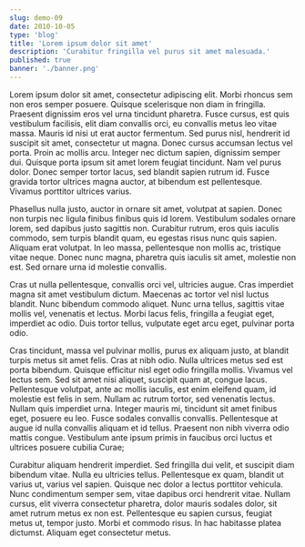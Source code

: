 ```yaml
---
slug: demo-09
date: 2010-10-05
type: 'blog'
title: 'Lorem ipsum dolor sit amet'
description: 'Curabitur fringilla vel purus sit amet malesuada.'
published: true
banner: './banner.png'
---
```


Lorem ipsum dolor sit amet, consectetur adipiscing elit. Morbi rhoncus sem non eros semper posuere. Quisque scelerisque non diam in fringilla. Praesent dignissim eros vel urna tincidunt pharetra. Fusce cursus, est quis vestibulum facilisis, elit diam convallis orci, eu convallis metus leo vitae massa. Mauris id nisi ut erat auctor fermentum. Sed purus nisl, hendrerit id suscipit sit amet, consectetur ut magna. Donec cursus accumsan lectus vel porta. Proin ac mollis arcu. Integer nec dictum sapien, dignissim semper dui. Quisque porta ipsum sit amet lorem feugiat tincidunt. Nam vel purus dolor. Donec semper tortor lacus, sed blandit sapien rutrum id. Fusce gravida tortor ultrices magna auctor, at bibendum est pellentesque. Vivamus porttitor ultrices varius.

Phasellus nulla justo, auctor in ornare sit amet, volutpat at sapien. Donec non turpis nec ligula finibus finibus quis id lorem. Vestibulum sodales ornare lorem, sed dapibus justo sagittis non. Curabitur rutrum, eros quis iaculis commodo, sem turpis blandit quam, eu egestas risus nunc quis sapien. Aliquam erat volutpat. In leo massa, pellentesque non mollis ac, tristique vitae neque. Donec nunc magna, pharetra quis iaculis sit amet, molestie non est. Sed ornare urna id molestie convallis.

Cras ut nulla pellentesque, convallis orci vel, ultricies augue. Cras imperdiet magna sit amet vestibulum dictum. Maecenas ac tortor vel nisl luctus blandit. Nunc bibendum commodo aliquet. Nunc urna tellus, sagittis vitae mollis vel, venenatis et lectus. Morbi lacus felis, fringilla a feugiat eget, imperdiet ac odio. Duis tortor tellus, vulputate eget arcu eget, pulvinar porta odio.

Cras tincidunt, massa vel pulvinar mollis, purus ex aliquam justo, at blandit turpis metus sit amet felis. Cras at nibh odio. Nulla ultrices metus sed est porta bibendum. Quisque efficitur nisl eget odio fringilla mollis. Vivamus vel lectus sem. Sed sit amet nisi aliquet, suscipit quam at, congue lacus. Pellentesque volutpat, ante ac mollis iaculis, est enim eleifend quam, id molestie est felis in sem. Nullam ac rutrum tortor, sed venenatis lectus. Nullam quis imperdiet urna. Integer mauris mi, tincidunt sit amet finibus eget, posuere eu leo. Fusce sodales convallis convallis. Pellentesque at augue id nulla convallis aliquam et id tellus. Praesent non nibh viverra odio mattis congue. Vestibulum ante ipsum primis in faucibus orci luctus et ultrices posuere cubilia Curae;

Curabitur aliquam hendrerit imperdiet. Sed fringilla dui velit, et suscipit diam bibendum vitae. Nulla eu ultricies tellus. Pellentesque ex quam, blandit ut varius ut, varius vel sapien. Quisque nec dolor a lectus porttitor vehicula. Nunc condimentum semper sem, vitae dapibus orci hendrerit vitae. Nullam cursus, elit viverra consectetur pharetra, dolor mauris sodales dolor, sit amet rutrum metus ex non est. Pellentesque eu sapien cursus, feugiat metus ut, tempor justo. Morbi et commodo risus. In hac habitasse platea dictumst. Aliquam eget consectetur metus.
